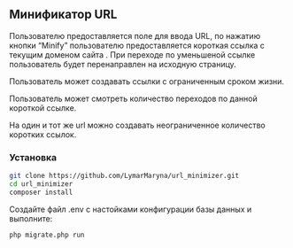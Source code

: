 ## Минификатор URL

Пользователю предоставляется поле для ввода URL, по нажатию кнопки “Minify” пользователю предоставляется короткая ссылка с текущим доменом сайта . При переходе по уменьшеной ссылке пользователь будет перенаправлен на исходную страницу.

Пользователь может создавать ссылки с ограниченным сроком жизни.

Пользователь может смотреть количество переходов по данной короткой ссылке.

На один и тот же url можно создавать неограниченное количество коротких ссылок. 

### Установка

```bash
git clone https://github.com/LymarMaryna/url_minimizer.git
cd url_minimizer
composer install
```

Создайте файл .env  с настойками конфигурации базы данных и выполните:

```bash
php migrate.php run
```



